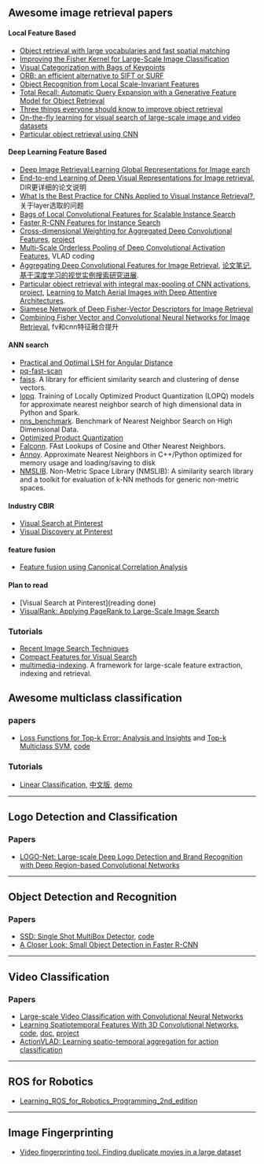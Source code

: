 ## Awesome image retrieval papers

#### Local Feature Based

- [Object retrieval with large vocabularies and fast spatial matching](https://www.robots.ox.ac.uk/~vgg/publications/papers/philbin07.pdf)
- [Improving the Fisher Kernel for Large-Scale Image Classification](https://www.robots.ox.ac.uk/~vgg/rg/papers/peronnin_etal_ECCV10.pdf)
- [Visual Categorization with Bags of Keypoints](http://www.cs.princeton.edu/courses/archive/fall09/cos429/papers/csurka-eccv-04.pdf)
- [ORB: an efficient alternative to SIFT or SURF](https://www.willowgarage.com/sites/default/files/orb_final.pdf)
- [Object Recognition from Local Scale-Invariant Features](http://www.cs.ubc.ca/~lowe/papers/iccv99.pdf)
- [Total Recall: Automatic Query Expansion with a Generative Feature Model for Object Retrieval](https://www.robots.ox.ac.uk/~vgg/publications/papers/philbin07.pdf)
- [Three things everyone should know to improve object retrieval](https://www.robots.ox.ac.uk/~vgg/publications/2012/Arandjelovic12/arandjelovic12.pdf)
- [On-the-fly learning for visual search of large-scale image and video datasets](https://www.robots.ox.ac.uk/~vgg/publications/2015/Chatfield15/chatfield15.pdf)
- [Particular object retrieval using CNN](https://github.com/AaltoVision/Object-Retrieval)

#### Deep Learning Feature Based

- [Deep Image Retrieval:Learning Global Representations for Image earch](https://arxiv.org/abs/1604.01325)
- [End-to-end Learning of Deep Visual Representations for Image retrieval](), DIR更详细的论文说明
- [What Is the Best Practice for CNNs Applied to Visual Instance Retrieval?](), 关于layer选取的问题
- [Bags of Local Convolutional Features for Scalable Instance Search](https://arxiv.org/abs/1604.01325)
- [Faster R-CNN Features for Instance Search](https://github.com/imatge-upc/retrieval-2016-deepvision)
- [Cross-dimensional Weighting for Aggregated Deep Convolutional Features](https://arxiv.org/abs/1512.04065), [project](https://github.com/yahoo/crow)
- [Multi-Scale Orderless Pooling of Deep Convolutional Activation Features](), VLAD coding
- [Aggregating Deep Convolutional Features for Image Retrieval](https://arxiv.org/abs/1510.07493), [论文笔记](https://zhuanlan.zhihu.com/p/23136747), [基于深度学习的视觉实例搜索研究进展](https://zhuanlan.zhihu.com/p/22265265).
- [Particular object retrieval with integral max-pooling of CNN activations](https://arxiv.org/abs/1511.05879), [project](http://cmp.felk.cvut.cz/~toliageo/soft.html), [Learning to Match Aerial Images with Deep Attentive Architectures](https://vision.cornell.edu/se3/wp-content/uploads/2016/04/1204.pdf).
- [Siamese Network of Deep Fisher-Vector Descriptors for Image Retrieval](https://arxiv.org/pdf/1702.00338v1.pdf)
- [Combining Fisher Vector and Convolutional Neural Networks for Image Retrieval](http://ceur-ws.org/Vol-1653/paper_19.pdf), fv和cnn特征融合提升

#### ANN search

- [Practical and Optimal LSH for Angular Distance](chrome-extension://ikhdkkncnoglghljlkmcimlnlhkeamad/pdf-viewer/web/viewer.html?file=http%3A%2F%2Fpapers.nips.cc%2Fpaper%2F5893-practical-and-optimal-lsh-for-angular-distance.pdf)
- [pq-fast-scan](https://github.com/technicolor-research/pq-fast-scan)
- [faiss](https://github.com/facebookresearch/faiss). A library for efficient similarity search and clustering of dense vectors.
- [lopq](https://github.com/yahoo/lopq). Training of Locally Optimized Product Quantization (LOPQ) models for approximate nearest neighbor search of high dimensional data in Python and Spark.
- [nns_benchmark](https://github.com/DBWangGroupUNSW/nns_benchmark). Benchmark of Nearest Neighbor Search on High Dimensional Data.
- [Optimized Product Quantization](http://kaiminghe.com/cvpr13/index.html)
- [Falconn](https://github.com/FALCONN-LIB/FALCONN). FAst Lookups of Cosine and Other Nearest Neighbors.
- [Annoy](https://github.com/spotify/annoy). Approximate Nearest Neighbors in C++/Python optimized for memory usage and loading/saving to disk 
- [NMSLIB](https://github.com/searchivarius/nmslib). Non-Metric Space Library (NMSLIB): A similarity search library and a toolkit for evaluation of k-NN methods for generic non-metric spaces.

#### Industry CBIR

- [Visual Search at Pinterest]()
- [Visual Discovery at Pinterest]()

#### feature fusion

- [Feature fusion using Canonical Correlation Analysis](https://github.com/mhaghighat/ccaFuse)

#### Plan to read

- [Visual Search at Pinterest](reading done)
- [VisualRank: Applying PageRank to Large-Scale Image Search]()

### Tutorials

- [Recent Image Search Techniques](http://cvpr2016.thecvf.com/program/tutorials)
- [Compact Features for Visual Search](http://cvpr2016.thecvf.com/program/tutorials)
- [multimedia-indexing](https://github.com/MKLab-ITI/multimedia-indexing). A framework for large-scale feature extraction, indexing and retrieval.


## Awesome multiclass classification

### papers

- [Loss Functions for Top-k Error: Analysis and Insights]() and [Top-k Multiclass SVM](), [code](https://github.com/mlapin/libsdca)

### Tutorials

- [Linear Classification](http://cs231n.github.io/linear-classify/), [中文版](http://blog.csdn.net/elaine_bao/article/details/50519970), [demo](http://vision.stanford.edu/teaching/cs231n/linear-classify-demo/)

---

## Logo Detection and Classification

### Papers

- [LOGO-Net: Large-scale Deep Logo Detection and Brand Recognition with Deep Region-based Convolutional Networks](https://arxiv.org/abs/1511.02462)

---

## Object Detection and Recognition

### Papers

- [SSD: Single Shot MultiBox Detector](www.cs.unc.edu/~wliu/papers/ssd.pdf), [code](https://github.com/weiliu89/caffe/tree/ssd)
- [A Closer Look: Small Object Detection in Faster R-CNN]()

---

## Video Classification

### Papers

- [Large-scale Video Classification with Convolutional Neural Networks](vision.stanford.edu/pdf/karpathy14.pdf)
- [Learning Spatiotemporal Features With 3D Convolutional Networks](http://www.cv-foundation.org/openaccess/content_iccv_2015/papers/Tran_Learning_Spatiotemporal_Features_ICCV_2015_paper.pdf), [code](https://github.com/Lasagne/Recipes/blob/master/examples/Video%20features%20with%20C3D.ipynb), [doc](https://docs.google.com/document/d/1-QqZ3JHd76JfimY4QKqOojcEaf5g3JS0lNh-FHTxLag/edit), [project](http://vlg.cs.dartmouth.edu/c3d/)
- [ActionVLAD: Learning spatio-temporal aggregation for action classification](https://rohitgirdhar.github.io/ActionVLAD/)

---

## ROS for Robotics

- [Learning_ROS_for_Robotics_Programming_2nd_edition](https://github.com/AaronMR/Learning_ROS_for_Robotics_Programming_2nd_edition)

---

## Image Fingerprinting

- [Video fingerprinting tool. Finding duplicate movies in a large dataset](https://github.com/funzoneq/video_fingerprinting)
